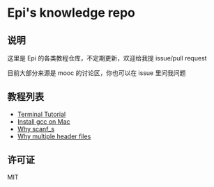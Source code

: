 # Epi's knowledge repo

## 说明

这里是 Epi 的各类教程仓库，不定期更新，欢迎给我提 issue/pull request

目前大部分来源是 mooc 的讨论区，你也可以在 issue 里问我问题

## 教程列表

* [Terminal Tutorial](https://github.com/m4XEp1/Epis-Knowledge-Repo/tree/master/Terminal%20Tutorial/README.md)
* [Install gcc on Mac](https://github.com/m4XEp1/Epis-Knowledge-Repo/tree/master/Install%20gcc%20on%20Mac/README.md)
* [Why scanf_s](https://github.com/m4XEp1/Epis-Knowledge-Repo/blob/master/Why%20scanf_s/README.md)
* [Why multiple header files](https://github.com/m4XEp1/Epis-Knowledge-Repo/blob/master/Why%20multiple%20header%20files/README.md)

## 许可证

MIT